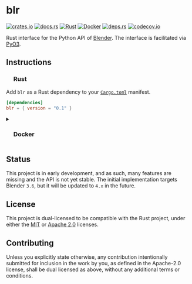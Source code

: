 # blr

<p align="left">
  <a href="https://crates.io/crates/blr">                                     <img alt="crates.io"  src="https://img.shields.io/crates/v/blr.svg"></a>
  <a href="https://docs.rs/blr">                                              <img alt="docs.rs"    src="https://docs.rs/blr/badge.svg"></a>
  <a href="https://github.com/AndrejOrsula/blr/actions/workflows/rust.yml">   <img alt="Rust"       src="https://github.com/AndrejOrsula/blr/actions/workflows/rust.yml/badge.svg"></a>
  <a href="https://github.com/AndrejOrsula/blr/actions/workflows/docker.yml"> <img alt="Docker"     src="https://github.com/AndrejOrsula/blr/actions/workflows/docker.yml/badge.svg"></a>
  <a href="https://deps.rs/repo/github/AndrejOrsula/blr">                     <img alt="deps.rs"    src="https://deps.rs/repo/github/AndrejOrsula/blr/status.svg"></a>
  <a href="https://codecov.io/gh/AndrejOrsula/blr">                           <img alt="codecov.io" src="https://codecov.io/gh/AndrejOrsula/blr/branch/main/graph/badge.svg"></a>
</p>

Rust interface for the Python API of [Blender](https://www.blender.org). The interface is facilitated via [PyO3](https://pyo3.rs).

## Instructions

### <a href="#-rust"><img src="https://rustacean.net/assets/rustacean-flat-noshadow.svg" width="16" height="16"></a> Rust

Add `blr` as a Rust dependency to your [`Cargo.toml`](https://doc.rust-lang.org/cargo/reference/manifest.html) manifest.

```toml
[dependencies]
blr = { version = "0.1" }
```

<details>
<summary><h3><a href="#-docker"><img src="https://www.svgrepo.com/show/448221/docker.svg" width="16" height="16"></a> Docker</h3></summary>

> To install [Docker](https://docs.docker.com/get-docker) on your system, you can run [`.docker/host/install_docker.bash`](.docker/host/install_docker.bash) to configure Docker with NVIDIA GPU support.
>
> ```bash
> .docker/host/install_docker.bash
> ```

#### Build Image

To build a new Docker image from [`Dockerfile`](Dockerfile), you can run [`.docker/build.bash`](.docker/build.bash) as shown below.

```bash
.docker/build.bash ${TAG:-latest} ${BUILD_ARGS}
```

#### Run Container

To run the Docker container, you can use [`.docker/run.bash`](.docker/run.bash) as shown below.

```bash
.docker/run.bash ${TAG:-latest} ${CMD}
```

#### Run Dev Container

To run the Docker container in a development mode (source code mounted as a volume), you can use [`.docker/dev.bash`](.docker/dev.bash) as shown below.

```bash
.docker/dev.bash ${TAG:-latest} ${CMD}
```

As an alternative, users familiar with [Dev Containers](https://code.visualstudio.com/docs/devcontainers/containers) can modify the included [`.devcontainer/devcontainer.json`](.devcontainer/devcontainer.json) to their needs. For convenience, [`.devcontainer/open.bash`](.devcontainer/open.bash) script is available to open this repository as a Dev Container in VS Code.

```bash
.devcontainer/open.bash
```

#### Join Container

To join a running Docker container from another terminal, you can use [`.docker/join.bash`](.docker/join.bash) as shown below.

```bash
.docker/join.bash ${CMD:-bash}
```

</details>

## Status

This project is in early development, and as such, many features are missing and the API is not yet stable. The initial implementation targets Blender `3.6`, but it will be updated to `4.x` in the future.

## License

This project is dual-licensed to be compatible with the Rust project, under either the [MIT](LICENSE-MIT) or [Apache 2.0](LICENSE-APACHE) licenses.

## Contributing

Unless you explicitly state otherwise, any contribution intentionally submitted for inclusion in the work by you, as defined in the Apache-2.0 license, shall be dual licensed as above, without any additional terms or conditions.
